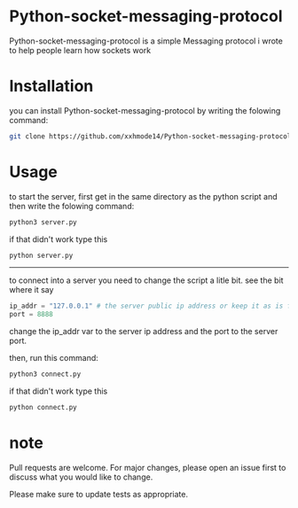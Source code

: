 # Python-socket-messaging-protocol

Python-socket-messaging-protocol is a simple Messaging protocol i wrote to help people learn how sockets work


# Installation

you can install Python-socket-messaging-protocol by writing the folowing command:

```bash
git clone https://github.com/xxhmode14/Python-socket-messaging-protocol.git
```
# Usage

to start the server, first get in the same directory as the python script and then write the folowing command:

```bash
python3 server.py
```
if that didn't work type this
```bash
python server.py
```
---------------------------------------


to connect into a server you need to change the script a litle bit.
see the bit where it say

```python
ip_addr = "127.0.0.1" # the server public ip address or keep it as is for a local server
port = 8888
```
change the ip_addr var to the server ip address and the port to the server port.

then, run this command:
```bash
python3 connect.py
```
if that didn't work type this
```bash
python connect.py
```
# note

Pull requests are welcome. For major changes, please open an issue first to discuss what you would like to change.

Please make sure to update tests as appropriate.

